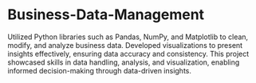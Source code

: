 # Business-Data-Management
Utilized Python libraries such as Pandas, NumPy, and Matplotlib to clean, modify, and analyze business data. Developed visualizations to present insights effectively, ensuring data accuracy and consistency. This project showcased skills in data handling, analysis, and visualization, enabling informed decision-making through data-driven insights.
